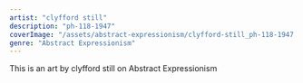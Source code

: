 ```yaml
---
artist: "clyfford still"
description: "ph-118-1947"
coverImage: "/assets/abstract-expressionism/clyfford-still_ph-118-1947.jpg"
genre: "Abstract Expressionism"
---
```

This is an art by clyfford still on Abstract Expressionism

